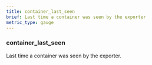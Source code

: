 ```yaml
---
title: container_last_seen
brief: Last time a container was seen by the exporter
metric_type: gauge
---
```

### container_last_seen

Last time a container was seen by the exporter.